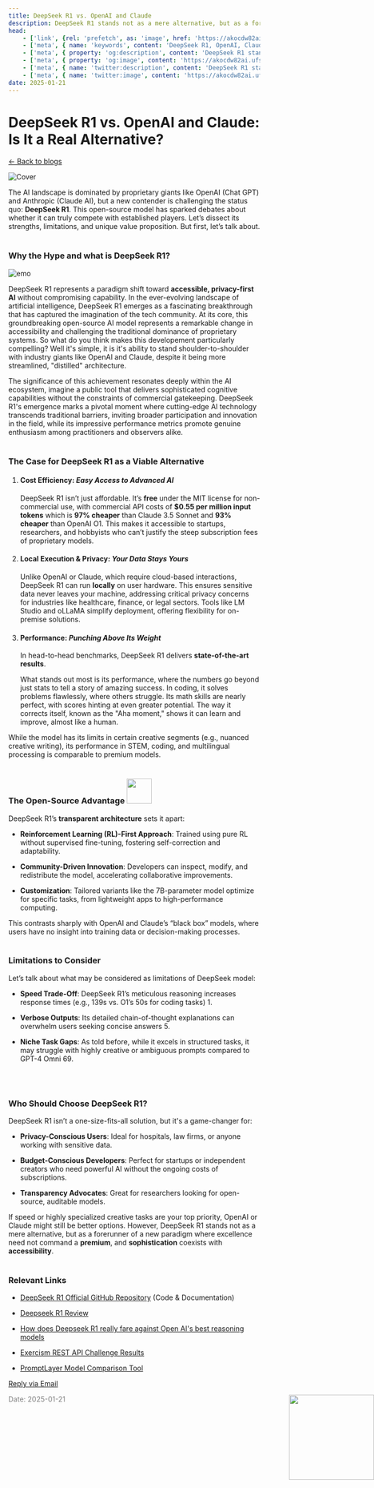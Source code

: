 ```yaml
---
title: DeepSeek R1 vs. OpenAI and Claude
description: DeepSeek R1 stands not as a mere alternative, but as a forerunner of a new paradigm where excellence need not command a premium, and sophistication coexists with accessibility.
head:
    - ['link', {rel: 'prefetch', as: 'image', href: 'https://akocdw82ai.ufs.sh/f/Jk6mQ2VBlE6tNrGgaxSj0ntxoCrsXhAmI8D3PRWdc9pUeZ1z'}]
    - ['meta', { name: 'keywords', content: 'DeepSeek R1, OpenAI, Claude AI, privacy' }]
    - ['meta', { property: 'og:description', content: 'DeepSeek R1 stands not as a mere alternative, but as a forerunner of a new paradigm where excellence need not command a premium, and sophistication coexists with accessibility.' }]
    - ['meta', { property: 'og:image', content: 'https://akocdw82ai.ufs.sh/f/Jk6mQ2VBlE6tNrGgaxSj0ntxoCrsXhAmI8D3PRWdc9pUeZ1z' }]
    - ['meta', { name: 'twitter:description', content: 'DeepSeek R1 stands not as a mere alternative, but as a forerunner of a new paradigm where excellence need not command a premium, and sophistication coexists with accessibility.' }]
    - ['meta', { name: 'twitter:image', content: 'https://akocdw82ai.ufs.sh/f/Jk6mQ2VBlE6tNrGgaxSj0ntxoCrsXhAmI8D3PRWdc9pUeZ1z' }]
date: 2025-01-21
---
```


# DeepSeek R1 vs. OpenAI and Claude: Is It a Real Alternative?

[<- Back to blogs](/blog)

![Cover](https://akocdw82ai.ufs.sh/f/Jk6mQ2VBlE6tNrGgaxSj0ntxoCrsXhAmI8D3PRWdc9pUeZ1z)

The AI landscape is dominated by proprietary giants like OpenAI (Chat GPT) and Anthropic (Claude AI), but a new contender is challenging the status quo: **DeepSeek R1**. This open-source model has sparked debates about whether it can truly compete with established players. Let’s dissect its strengths, limitations, and unique value proposition. But first, let’s talk about.
<br/>
<br/>

### **Why the Hype and what is DeepSeek R1?** 
![emo](/emoji/cool-doge.gif)


DeepSeek R1 represents a paradigm shift toward **accessible, privacy-first AI** without compromising capability. In the ever-evolving landscape of artificial intelligence, DeepSeek R1 emerges as a fascinating breakthrough that has captured the imagination of the tech community. At its core, this groundbreaking open-source AI model represents a remarkable change in accessibility and challenging the traditional dominance of proprietary systems. So what do you think makes this developement particularly compelling? Well it's simple, it is it's ability to stand shoulder-to-shoulder with industry giants like OpenAI and Claude, despite it being more streamlined, "distilled" architecture.

The significance of this achievement resonates deeply within the AI ecosystem, imagine a public tool that delivers sophisticated cognitive capabilities without the constraints of commercial gatekeeping. DeepSeek R1's emergence marks a pivotal moment where cutting-edge AI technology transcends traditional barriers, inviting broader participation and innovation in the field, while its impressive performance metrics promote genuine enthusiasm among practitioners and observers alike.
<br/>
<br/>

### **The Case for DeepSeek R1 as a Viable Alternative**

1. #### **Cost Efficiency:** *Easy Access to Advanced AI*
    
    DeepSeek R1 isn’t just affordable. It’s **free** under the MIT license for non-commercial use, with commercial API costs of **$0.55 per million input tokens** which is  **97% cheaper** than Claude 3.5 Sonnet and **93% cheaper** than OpenAI O1. This makes it accessible to startups, researchers, and hobbyists who can’t justify the steep subscription fees of proprietary models.
    
2. #### **Local Execution & Privacy:** *Your Data Stays Yours*
    
    Unlike OpenAI or Claude, which require cloud-based interactions, DeepSeek R1 can run **locally** on user hardware. This ensures sensitive data never leaves your machine, addressing critical privacy concerns for industries like healthcare, finance, or legal sectors. Tools like LM Studio and oLLaMA simplify deployment, offering flexibility for on-premise solutions.
    
3. #### **Performance:** *Punching Above Its Weight*
    
    In head-to-head benchmarks, DeepSeek R1 delivers **state-of-the-art results**.
    
    What stands out most is its performance, where the numbers go beyond just stats to tell a story of amazing success. In coding, it solves problems flawlessly, where others struggle. Its math skills are nearly perfect, with scores hinting at even greater potential. The way it corrects itself, known as the "Aha moment," shows it can learn and improve, almost like a human.
    

While the model has its limits in certain creative segments (e.g., nuanced creative writing), its performance in STEM, coding, and multilingual processing is comparable to premium models.
<br/>
<br/>

### **The Open-Source Advantage** <img src="/emoji/open-source-intensifies.gif" style="width: 50px; height: 50px;"/>

DeepSeek R1’s **transparent architecture** sets it apart:

* **Reinforcement Learning (RL)-First Approach**: Trained using pure RL without supervised fine-tuning, fostering self-correction and adaptability.
    
* **Community-Driven Innovation**: Developers can inspect, modify, and redistribute the model, accelerating collaborative improvements.
    
* **Customization**: Tailored variants like the 7B-parameter model optimize for specific tasks, from lightweight apps to high-performance computing.
    

This contrasts sharply with OpenAI and Claude’s “black box” models, where users have no insight into training data or decision-making processes.
<br/>
<br/>

### **Limitations to Consider**

Let’s talk about what may be considered as limitations of DeepSeek model:

* **Speed Trade-Off**: DeepSeek R1’s meticulous reasoning increases response times (e.g., 139s vs. O1’s 50s for coding tasks) 1.
    
* **Verbose Outputs**: Its detailed chain-of-thought explanations can overwhelm users seeking concise answers 5.
    
* **Niche Task Gaps**: As told before, while it excels in structured tasks, it may struggle with highly creative or ambiguous prompts compared to GPT-4 Omni 69.
<br/>
<br/>

### Who Should Choose DeepSeek R1?

DeepSeek R1 isn’t a one-size-fits-all solution, but it's a game-changer for:

* **Privacy-Conscious Users**: Ideal for hospitals, law firms, or anyone working with sensitive data.
    
* **Budget-Conscious Developers**: Perfect for startups or independent creators who need powerful AI without the ongoing costs of subscriptions.
    
* **Transparency Advocates**: Great for researchers looking for open-source, auditable models.
    

If speed or highly specialized creative tasks are your top priority, OpenAI or Claude might still be better options. However, DeepSeek R1 stands not as a mere alternative, but as a forerunner of a new paradigm where excellence need not command a **premium**, and **sophistication** coexists with **accessibility**.
<br/>
<br/>

### **Relevant Links**

* [DeepSeek R1 Official GitHub Repository](https://github.com/deepseek-ai) (Code & Documentation)
    
* [Deepseek R1 Review](https://www.geeky-gadgets.com/deepseek-r1-review/)
    
* [How does Deepseek R1 really fare against Open AI's best reasoning models](https://arstechnica.com/ai/2025/01/how-does-deepseek-r1-really-fare-against-openais-best-reasoning-models/)
    
* [Exercism REST API Challenge Results](https://www.deepseek.my/cn/blog/deepseek-r1-hard-code-round1)
    
* [PromptLayer Model Comparison Tool](https://blog.promptlayer.com/openai-vs-deepseek-an-analysis-of-r1-and-o1-models/)

[Reply via Email](https://letterbird.co/sai)


<span style="color: gray; font-size: 14px;">Date: 2025-01-21</span>
<img src="/mascot/clapclap.png" style="height: 170px; position: absolute; right: 0;" />
